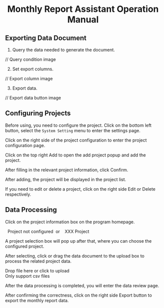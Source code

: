 <h1 style='text-align: center'>Monthly Report Assistant Operation Manual</h1> 

## Exporting Data Document

1. Query the data needed to generate the document.

// Query condition image

2. Set export columns.

// Export column image

3. Export data.

// Export data button image

## Configuring Projects

Before using, you need to configure the project. Click on the bottom left <carbon-settings></carbon-settings> button, select the `System Setting` menu to enter the settings page.

<document-image name="setting"></document-image>

Click on the right side of the project configuration <carbon-arrow-right></carbon-arrow-right> to enter the project configuration page.

<document-image name="project-config"></document-image>

Click on the top right <el-button size="small" type="success">Add</el-button> to open the add project popup and add the project.

<document-image name="create-project"></document-image>

After filling in the relevant project information, click <el-button size="small" type="primary">Confirm</el-button>.

<document-image name="project-list"></document-image>

After adding, the project will be displayed in the project list.

If you need to edit or delete a project, click on the right side <el-button link type="primary" size="small">Edit</el-button> or <el-button link type="danger" size="small">Delete</el-button> respectively.

## Data Processing

Click on the project information box on the program homepage.

<p style="user-select: none">
    <el-alert type="error" :closable='false'>
        <carbon-close-filled style="color: var(--el-color-error)"></carbon-close-filled>
        <span style='margin-left: 8px'>Project not configured</span>
    </el-alert>
    <span style="padding: 0 4px">or</span>
    <el-alert type="success" :closable='false'>
        <carbon-checkmark-filled style="color: var(--el-color-success)"></carbon-checkmark-filled>
        <span style='margin-left: 8px'>XXX Project</span>
    </el-alert>
</p>

A project selection box will pop up after that, where you can choose the configured project.

<document-image name="project-select"></document-image>

After selecting, click or drag the data document to the upload box to process the related project data.
 <div class='upload-container'>
    <el-upload drag :disabled='true' :show-file-list='false'>
        <carbon-cloud-upload style='font-size: 64px;color: var(--el-color-primary)'></carbon-cloud-upload>
        <div class='el-upload__text'>
            Drop file here or click to upload
        </div>
        <div class='el-upload__text_sub'>
            Only support csv files
        </div>
    </el-upload>
</div>

After the data processing is completed, you will enter the data review page.

<document-image name="review"></document-image>

After confirming the correctness, click on the right side <el-button size="small" type="primary">Export</el-button> button to export the monthly report data.

<document-image name="export-success"></document-image>
